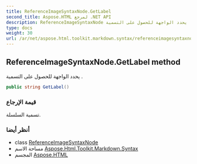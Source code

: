 ```yaml
---
title: ReferenceImageSyntaxNode.GetLabel
second_title: Aspose.HTML لمرجع .NET API
description: ReferenceImageSyntaxNode طريقة. يحدد الواجهة للحصول على التسمية .
type: docs
weight: 30
url: /ar/net/aspose.html.toolkit.markdown.syntax/referenceimagesyntaxnode/getlabel/
---
```

## ReferenceImageSyntaxNode.GetLabel method

يحدد الواجهة للحصول على التسمية .

```csharp
public string GetLabel()
```

### قيمة الإرجاع

تسمية السلسلة.

### أنظر أيضا

* class [ReferenceImageSyntaxNode](../)
* مساحة الاسم [Aspose.Html.Toolkit.Markdown.Syntax](../../referenceimagesyntaxnode/)
* المجسم [Aspose.HTML](../../../)


